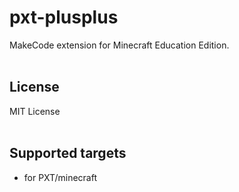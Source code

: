 # pxt-plusplus
MakeCode extension for Minecraft Education Edition.
<br/>
<br/>
## License
MIT License
<br/>
<br/>
## Supported targets
* for PXT/minecraft